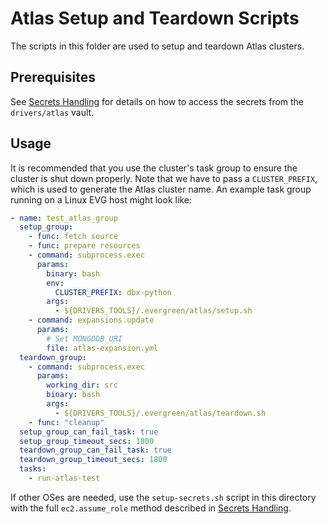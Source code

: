 # Atlas Setup and Teardown Scripts

The scripts in this folder are used to setup and teardown Atlas clusters.

## Prerequisites

See [Secrets Handling](../secrets_handling/README.md) for details on how to access the secrets
from the `drivers/atlas` vault.

## Usage

It is recommended that you use the cluster's task group to ensure the cluster is shut down properly.
Note that we have to pass a `CLUSTER_PREFIX`, which is used to generate the Atlas cluster name.
An example task group running on a Linux EVG host might look like:

```yaml
- name: test_atlas_group
  setup_group:
    - func: fetch source
    - func: prepare resources
    - command: subprocess.exec
      params:
        binary: bash
        env:
          CLUSTER_PREFIX: dbx-python
        args:
          - ${DRIVERS_TOOLS}/.evergreen/atlas/setup.sh
    - command: expansions.update
      params:
        # Set MONGODB_URI
        file: atlas-expansion.yml
  teardown_group:
    - command: subprocess.exec
      params:
        working_dir: src
        binary: bash
        args:
          - ${DRIVERS_TOOLS}/.evergreen/atlas/teardown.sh
    - func: "cleanup"
  setup_group_can_fail_task: true
  setup_group_timeout_secs: 1800
  teardown_group_can_fail_task: true
  teardown_group_timeout_secs: 1800
  tasks:
    - run-atlas-test
```

If other OSes are needed, use the `setup-secrets.sh` script in this directory with the full `ec2.assume_role`
method described in [Secrets Handling](../secrets_handling/README.md).
